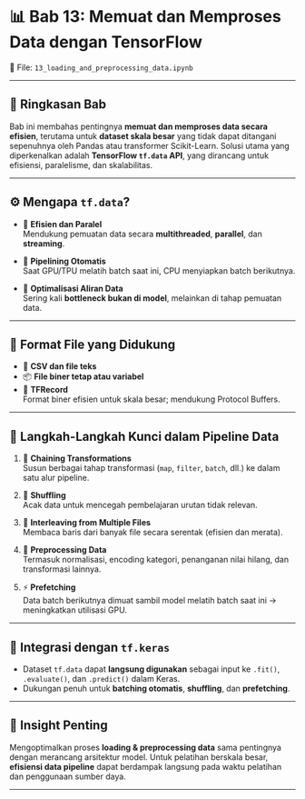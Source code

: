 # 📊 Bab 13: Memuat dan Memproses Data dengan TensorFlow  
📁 File: `13_loading_and_preprocessing_data.ipynb`

---

## 🧭 Ringkasan Bab

Bab ini membahas pentingnya **memuat dan memproses data secara efisien**, terutama untuk **dataset skala besar** yang tidak dapat ditangani sepenuhnya oleh Pandas atau transformer Scikit-Learn. Solusi utama yang diperkenalkan adalah **TensorFlow `tf.data` API**, yang dirancang untuk efisiensi, paralelisme, dan skalabilitas.

---

## ⚙️ Mengapa `tf.data`?

- 🚅 **Efisien dan Paralel**  
  Mendukung pemuatan data secara **multithreaded**, **parallel**, dan **streaming**.

- 🔁 **Pipelining Otomatis**  
  Saat GPU/TPU melatih batch saat ini, CPU menyiapkan batch berikutnya.

- 🔄 **Optimalisasi Aliran Data**  
  Sering kali **bottleneck bukan di model**, melainkan di tahap pemuatan data.

---

## 📂 Format File yang Didukung

- 📄 **CSV dan file teks**  
- 📦 **File biner tetap atau variabel**
- 🧬 **TFRecord**  
  Format biner efisien untuk skala besar; mendukung Protocol Buffers.

---

## 🧪 Langkah-Langkah Kunci dalam Pipeline Data

1. 🔗 **Chaining Transformations**  
   Susun berbagai tahap transformasi (`map`, `filter`, `batch`, dll.) ke dalam satu alur pipeline.

2. 🔀 **Shuffling**  
   Acak data untuk mencegah pembelajaran urutan tidak relevan.

3. 📎 **Interleaving from Multiple Files**  
   Membaca baris dari banyak file secara serentak (efisien dan merata).

4. 🧹 **Preprocessing Data**  
   Termasuk normalisasi, encoding kategori, penanganan nilai hilang, dan transformasi lainnya.

5. ⚡ **Prefetching**  
   Data batch berikutnya dimuat sambil model melatih batch saat ini → meningkatkan utilisasi GPU.

---

## 🤖 Integrasi dengan `tf.keras`

- Dataset `tf.data` dapat **langsung digunakan** sebagai input ke `.fit()`, `.evaluate()`, dan `.predict()` dalam Keras.
- Dukungan penuh untuk **batching otomatis**, **shuffling**, dan **prefetching**.

---

## 🧠 Insight Penting

Mengoptimalkan proses **loading & preprocessing data** sama pentingnya dengan merancang arsitektur model. Untuk pelatihan berskala besar, **efisiensi data pipeline** dapat berdampak langsung pada waktu pelatihan dan penggunaan sumber daya.

---
